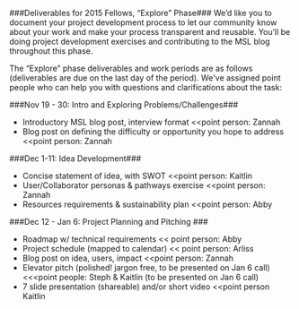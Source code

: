 ###Deliverables for 2015 Fellows, “Explore” Phase###
We’d like you to document your project development process to let our community know about your work and make your process transparent and reusable. You’ll be doing project development exercises and contributing to the MSL blog throughout this phase. 

The “Explore” phase deliverables and work periods are as follows (deliverables are due on the last day of the period). We've assigned point people who can help you with questions and clarifications about the task: 

###Nov 19 - 30: Intro and Exploring Problems/Challenges###
* Introductory MSL blog post, interview format  <<point person: Zannah 
* Blog post on defining the difficulty or opportunity you hope to address <<point person: Zannah 

###Dec 1-11: Idea Development###
* Concise statement of idea, with SWOT <<point person: Kaitlin
* User/Collaborator personas & pathways exercise <<point person: Zannah
* Resources requirements & sustainability plan <<point person: Abby 

###Dec 12 - Jan 6: Project Planning and Pitching ###
* Roadmap w/ technical requirements << point person: Abby
* Project schedule (mapped to calendar) << point person:  Arliss
* Blog post on idea, users, impact <<point person: Zannah
* Elevator pitch (polished! jargon free, to be presented on Jan 6 call) <<<point people: Steph & Kaitlin (to be presented on Jan 6 call)
* 7 slide presentation (shareable) and/or short video <<point person Kaitlin
